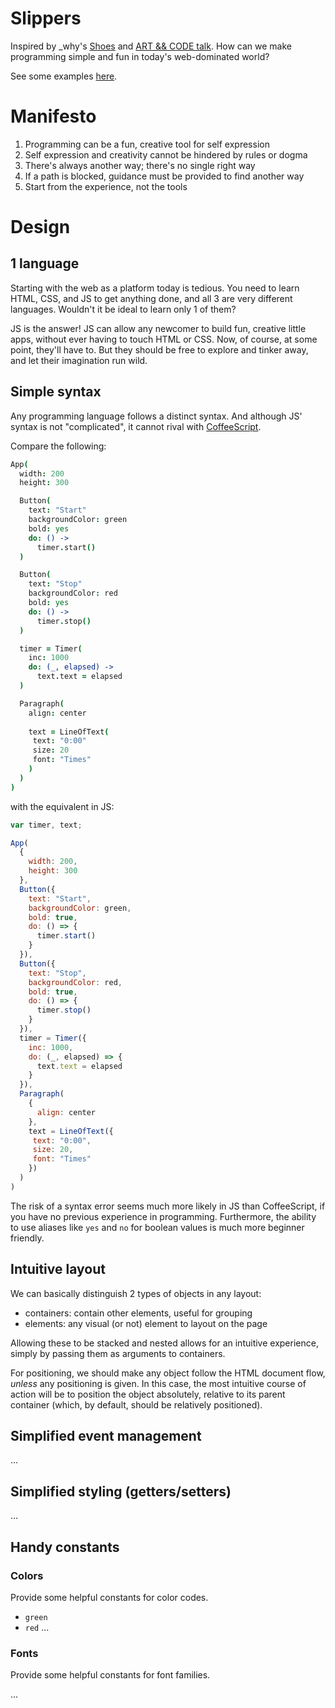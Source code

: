 Slippers
========

Inspired by _why's [Shoes](http://shoesrb.com/) and [ART && CODE talk](https://vimeo.com/5047563). How can we make programming simple and fun in today's web-dominated world?

See some examples [here](https://wadmiraal.github.io/slippers/dist/index.html).


Manifesto
=========

1. Programming can be a fun, creative tool for self expression
2. Self expression and creativity cannot be hindered by rules or dogma
3. There's always another way; there's no single right way
4. If a path is blocked, guidance must be provided to find another way
5. Start from the experience, not the tools


Design
======

1 language
----------

Starting with the web as a platform today is tedious. You need to learn HTML, CSS, and JS to get anything done, and all 3 are very different languages. Wouldn't it be ideal to learn only 1 of them?

JS is the answer! JS can allow any newcomer to build fun, creative little apps, without ever having to touch HTML or CSS. Now, of course, at some point, they'll have to. But they should be free to explore and tinker away, and let their imagination run wild.

Simple syntax
-------------

Any programming language follows a distinct syntax. And although JS' syntax is not "complicated", it cannot rival with [CoffeeScript](https://coffeescript.org/).

Compare the following:

```coffeescript
App(
  width: 200
  height: 300

  Button(
    text: "Start"
    backgroundColor: green
    bold: yes
    do: () ->
      timer.start()
  )

  Button(
    text: "Stop"
    backgroundColor: red
    bold: yes
    do: () ->
      timer.stop()
  )

  timer = Timer(
    inc: 1000
    do: (_, elapsed) ->
      text.text = elapsed
  )

  Paragraph(
    align: center
    
    text = LineOfText(
     text: "0:00"
     size: 20
     font: "Times"
    )
  )
)
```

with the equivalent in JS:

```js
var timer, text;

App(
  {
    width: 200,
    height: 300
  }, 
  Button({
    text: "Start",
    backgroundColor: green,
    bold: true,
    do: () => {
      timer.start()
    }
  }),
  Button({
    text: "Stop",
    backgroundColor: red,
    bold: true,
    do: () => {
      timer.stop()
    }
  }),
  timer = Timer({
    inc: 1000,
    do: (_, elapsed) => {
      text.text = elapsed
    }
  }),
  Paragraph(
    {
      align: center
    },
    text = LineOfText({
     text: "0:00",
     size: 20,
     font: "Times"
    })
  )
)
```

The risk of a syntax error seems much more likely in JS than CoffeeScript, if you have no previous experience in programming. Furthermore, the ability to use aliases like `yes` and `no` for boolean values is much more beginner friendly.

Intuitive layout
----------------

We can basically distinguish 2 types of objects in any layout:

- containers: contain other elements, useful for grouping
- elements: any visual (or not) element to layout on the page

Allowing these to be stacked and nested allows for an intuitive experience, simply by passing them as arguments to containers.

For positioning, we should make any object follow the HTML document flow, *unless* any positioning is given. In this case, the most intuitive course of action will be to position the object absolutely, relative to its parent container (which, by default, should be relatively positioned).

Simplified event management
---------------------------

...

Simplified styling (getters/setters)
------------------------------------

...

Handy constants
---------------

### Colors

Provide some helpful constants for color codes.

- `green`
- `red`
...

### Fonts

Provide some helpful constants for font families.

...

